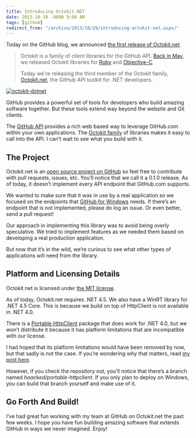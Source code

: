 ```yaml
---
title: Introducing Octokit.NET
date: 2013-10-30 -0800 9:00 AM
tags: [github]
redirect_from: "/archive/2013/10/29/introducing-octokit-net.aspx/"
---
```


Today on the GitHub blog, we announced [the first release of
Octokit.net](https://github.com/blog/1676-introducing-octokit-net "Introducing Octokit.net").

> Octokit is a family of client libraries for the GitHub API. [Back in
> May](https://github.com/blog/1517-introducing-octokit), we released
> Octokit libraries for [Ruby](https://github.com/octokit/octokit.rb)
> and [Objective-C](https://github.com/octokit/octokit.objc).
>
> Today we're releasing the third member of the Octokit family,
> [Octokit.net](https://github.com/octokit/octokit.net), the GitHub API
> toolkit for .NET developers.

[![octokit-dotnet](https://haacked.com/images/haacked_com/WindowsLiveWriter/IntroducingOctokit.NET_D8EF/octokit-dotnet_thumb.png "octokit-dotnet")](https://haacked.com/images/haacked_com/WindowsLiveWriter/IntroducingOctokit.NET_D8EF/octokit-dotnet_2.png)

GitHub provides a powerful set of tools for developers who build amazing
software together. But these tools extend way beyond the website and Git
clients.

The [GitHub API](http://developer.github.com/v3/ "GitHub API") provides
a rich web based way to leverage GitHub.com within your own
applications. The [Octokit
family](http://octokit.github.io/ "Octokit Website") of libraries makes
it easy to call into the API. I can’t wait to see what you build with
it.

The Project
-----------

Octokit.net is an [open source project on
GitHub](https://github.com/octokit/octokit.net "Octokit.net GitHub") so
feel free to contribute with pull requests, issues, etc. You’ll notice
that we call it a 0.1.0 release. As of today, it doesn’t implement every
API endpoint that GitHub.com supports.

We wanted to make sure that it was in use by a real application so we
focused on the endpoints that [GitHub for
Windows](http://windows.github.com/ "GitHub for Windows") needs. If
there’s an endpoint that is not implemented, please do log an issue. Or
even better, send a pull request!

Our approach in implementing this library was to avoid being overly
speculative. We tried to implement features as we needed them based on
developing a real production application.

But now that it’s in the wild, we’re curious to see what other types of
applications will need from the library.

Platform and Licensing Details
------------------------------

Octokit.net is licensed under [the MIT
license](https://github.com/octokit/octokit.net/blob/master/LICENSE.txt "MIT License").

As of today, Octokit.net requires .NET 4.5. We also have a WinRT library
for .NET 4.5 Core. This is because we build on top of HttpClient is not
available in .NET 4.0.

There is a [Portable
HttpClient](https://www.nuget.org/packages/Microsoft.Net.Http "Portable HttpClient on NuGet")
package that does work for .NET 4.0, but we won’t distribute it because
it has platform limitations that are incompatible with our license.

I had hoped that its platform limitations would have been removed by
now, but that sadly is not the case. If you’re wondering why that
matters, read [my post
here](https://haacked.com/archive/2013/06/24/platform-limitations-harm-net.aspx "Platform limitations harm .net").

However, if you check the repository out, you’ll notice that there’s a
branch named *haacked/portable-httpclient*. If you only plan to deploy
on Windows, you can build that branch yourself and make use of it.

Go Forth And Build!
-------------------

I’ve had great fun working with my team at GitHub on Octokit.net the
past few weeks. I hope you have fun building amazing software that
extends GitHub in ways we never imagined. Enjoy!

